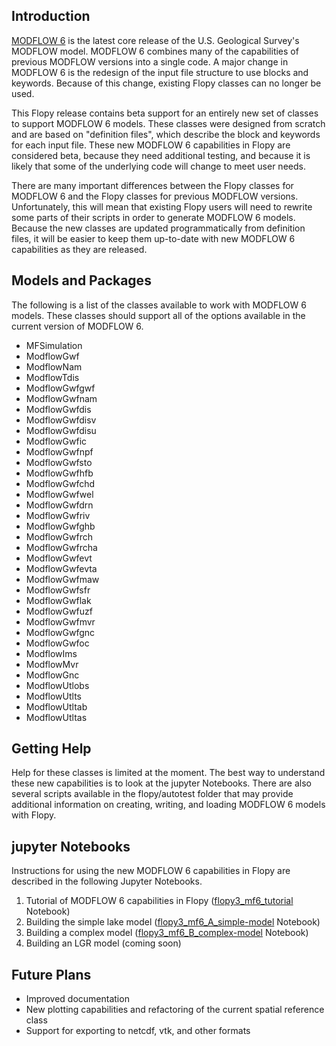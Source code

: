 Introduction
-----------------------------------------------
[MODFLOW 6](https://water.usgs.gov/ogw/modflow/MODFLOW.html) is the latest core release of the U.S. Geological Survey's MODFLOW model.  MODFLOW 6 combines many of the capabilities of previous MODFLOW versions into a single code.  A major change in MODFLOW 6 is the redesign of the input file structure to use blocks and keywords.  Because of this change, existing Flopy classes can no longer be used.

This Flopy release contains beta support for an entirely new set of classes to support MODFLOW 6 models.  These classes were designed from scratch and are based on "definition files", which describe the block and keywords for each input file.  These new MODFLOW 6 capabilities in Flopy are considered beta, because they need additional testing, and because it is likely that some of the underlying code will change to meet user needs. 

There are many important differences between the Flopy classes for MODFLOW 6 and the Flopy classes for previous MODFLOW versions.  Unfortunately, this will mean that existing Flopy users will need to rewrite some parts of their scripts in order to generate MODFLOW 6 models.  Because the new classes are updated programmatically from definition files, it will be easier to keep them up-to-date with new MODFLOW 6 capabilities as they are released. 


Models and Packages
-----------------------------------------------
The following is a list of the classes available to work with MODFLOW 6 models.  These classes should support all of the options available in the current version of MODFLOW 6.

* MFSimulation
* ModflowGwf
* ModflowNam
* ModflowTdis
* ModflowGwfgwf
* ModflowGwfnam
* ModflowGwfdis
* ModflowGwfdisv
* ModflowGwfdisu
* ModflowGwfic
* ModflowGwfnpf
* ModflowGwfsto
* ModflowGwfhfb
* ModflowGwfchd
* ModflowGwfwel
* ModflowGwfdrn
* ModflowGwfriv
* ModflowGwfghb
* ModflowGwfrch
* ModflowGwfrcha
* ModflowGwfevt
* ModflowGwfevta
* ModflowGwfmaw
* ModflowGwfsfr
* ModflowGwflak
* ModflowGwfuzf
* ModflowGwfmvr
* ModflowGwfgnc
* ModflowGwfoc
* ModflowIms
* ModflowMvr
* ModflowGnc
* ModflowUtlobs
* ModflowUtlts
* ModflowUtltab
* ModflowUtltas


Getting Help
-----------------------------------------------
Help for these classes is limited at the moment.  The best way to understand these new capabilities is to look at the jupyter Notebooks.  There are also several scripts available in the flopy/autotest folder that may provide additional information on creating, writing, and loading MODFLOW 6 models with Flopy.


jupyter Notebooks
-----------------------------------------------
Instructions for using the new MODFLOW 6 capabilities in Flopy are described in the following Jupyter Notebooks.

1. Tutorial of MODFLOW 6 capabilities in Flopy ([flopy3_mf6_tutorial](../examples/Notebooks/flopy3_mf6_tutorial.ipynb) Notebook)
2. Building the simple lake model ([flopy3_mf6_A_simple-model](../examples/Notebooks/flopy3_mf6_A_simple-model.ipynb) Notebook)
3. Building a complex model ([flopy3_mf6_B_complex-model](../examples/Notebooks/flopy3_mf6_B_complex-model.ipynb) Notebook)
4. Building an LGR model (coming soon)


Future Plans
-----------------------------------------------
- Improved documentation
- New plotting capabilities and refactoring of the current spatial reference class
- Support for exporting to netcdf, vtk, and other formats

